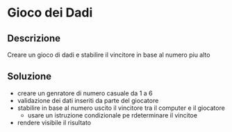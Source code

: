 # Gioco dei Dadi

## Descrizione
Creare un gioco di dadi e stabilire il vincitore in base al numero piu alto

## Soluzione

- creare un genratore di numero casuale da 1 a 6
- validazione dei dati inseriti da parte del giocatore 
- stabilire in base al numero uscito il vincitore tra il computer e il giocatore 
    - usare un istruzione condizionale pe rdeterminare il vincitoe 
- rendere visibile il risultato

